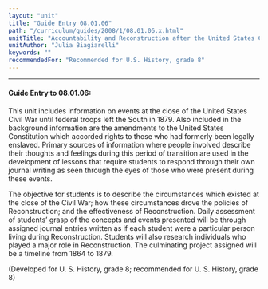 ```yaml
---
layout: "unit"
title: "Guide Entry 08.01.06"
path: "/curriculum/guides/2008/1/08.01.06.x.html"
unitTitle: "Accountability and Reconstruction after the United States Civil War"
unitAuthor: "Julia Biagiarelli"
keywords: ""
recommendedFor: "Recommended for U.S. History, grade 8"
---
```

<body>
<hr/>
<h4>
Guide Entry to 08.01.06:
</h4>
<p>
This unit includes information on events at the close of the United States Civil War until federal troops left the South in 1879. Also included in the background information are the amendments to the United States Constitution which accorded rights to those who had formerly been legally enslaved. Primary sources of information where people involved describe their thoughts and feelings during this period of transition are used in the development of lessons that require students to respond through their own journal writing as seen through the eyes of those who were present during these events.
</p>
<p>
The objective for students is to describe the circumstances which existed at the close of the Civil War; how these circumstances drove the policies of Reconstruction; and the effectiveness of Reconstruction. Daily assessment of students’ grasp of the concepts and events presented will be through assigned journal entries written as if each student were a particular person living during Reconstruction. Students will also research individuals who played a major role in Reconstruction. The culminating project assigned will be a timeline from 1864 to 1879.
</p>
<p>
(Developed for U. S. History, grade 8; recommended for U. S. History, grade 8)
</p>
</body>
